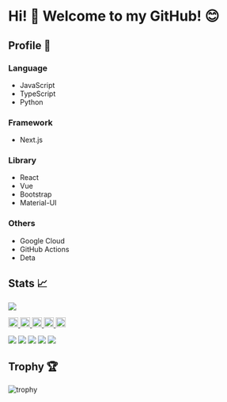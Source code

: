 # Hi! :wave: Welcome to my GitHub! 😊

## Profile 🤴
### Language
- JavaScript
- TypeScript
- Python

### Framework
- Next.js

### Library
- React
- Vue
- Bootstrap
- Material-UI

### Others
- Google Cloud
- GitHub Actions
- Deta

## Stats :chart_with_upwards_trend:
![](https://raw.githubusercontent.com/sgtao/sgtao/output/github-contribution-grid-snake.svg)

<p align="left">
  <a href="https://github.com/sgtao">
    <img height="20" src="https://komarev.com/ghpvc/?username=sgtao" />
  </a>
  <a href="https://github.com/sgtao">
    <img height="20" src="https://img.shields.io/github/followers/sgtao?label=follow&logo=github&style=flat" />
  </a>
  <a href="http://qiita.com/sgtao">
    <img height="20" src="https://qiita-badge.apiapi.app/s/sgtao/posts.svg" />
  </a>
  <a href="http://qiita.com/sgtao">
    <img height="20" src="https://qiita-badge.apiapi.app/s/sgtao/contributions.svg" />
  </a>
  <a href="https://zenn.dev/sgtao">
    <img height="20" src="https://badgen.org/img/zenn/sgtao/articles?style=plastic" />
  </a>
</p>
    
![](http://github-profile-summary-cards.vercel.app/api/cards/profile-details?username=sgtao&theme=gruvbox)
![](http://github-profile-summary-cards.vercel.app/api/cards/repos-per-language?username=sgtao&theme=gruvbox)
![](http://github-profile-summary-cards.vercel.app/api/cards/most-commit-language?username=sgtao&theme=gruvbox)
![](http://github-profile-summary-cards.vercel.app/api/cards/stats?username=sgtao&theme=gruvbox)
![](http://github-profile-summary-cards.vercel.app/api/cards/productive-time?username=sgtao&theme=gruvbox&utcOffset=9)

## Trophy :trophy:
![trophy](https://github-profile-trophy.vercel.app/?username=sgtao&theme=gruvbox)
